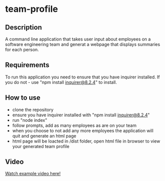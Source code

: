 # team-profile

## Description
A command line application that takes user input about employees on a software engineering team and generat a webpage that displays summaries for each person.

## Requirements
To run this application you need to ensure that you have inquirer installed.
If you do not - use "npm install inquirer@8.2.4" to install.

## How to use
- clone the repository
- ensure you have inquirer installed with "npm install inquirer@8.2.4"
- run "node index"
- follow prompts, add as many employees as are on your team
- when you choose to not add any more employees the application will quit and generate an html page
- html page will be loacted in /dist folder, open html file in browser to view your generated team profile

## Video
[Watch example video here!](https://drive.google.com/file/d/1pi2N61JJ0ttchmmsGmq_cge9KWq9QhQ3/view)